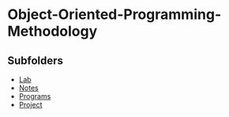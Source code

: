 # Object-Oriented-Programming-Methodology

## Subfolders

- [Lab](Lab)
- [Notes](Notes)
- [Programs](Programs)
- [Project](Project)

